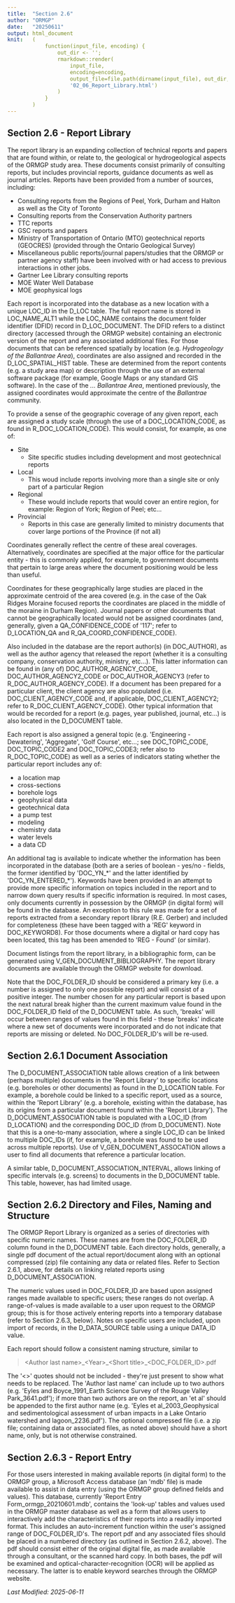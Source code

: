 ```yaml
---
title:  "Section 2.6"
author: "ORMGP"
date:   "20250611"
output: html_document
knit:   (
            function(input_file, encoding) {
                out_dir <- '';
                rmarkdown::render(
                    input_file,
                    encoding=encoding,
                    output_file=file.path(dirname(input_file), out_dir,
                    '02_06_Report_Library.html')
                )
            }
        )
---
```


## Section 2.6 - Report Library

The report library is an expanding collection of technical reports and papers
that are found within, or relate to, the geological or hydrogeological aspects
of the ORMGP study area.  These documents consist primarily of consulting
reports, but includes provincial reports, guidance documents as well as
journal articles.  Reports have been provided from a number of sources,
including:

* Consulting reports from the Regions of Peel, York, Durham and Halton as well
  as the City of Toronto
* Consulting reports from the Conservation Authority partners
* TTC reports
* GSC reports and papers
* Ministry of Transportation of Ontario (MTO) geotechnical reports (GEOCRES)
  (provided through the Ontario Geological Survey)
* Miscellaneous public reports/journal papers/studies that the ORMGP 
  or partner agency staff) have been involved with or had access to
  previous interactions in other jobs.
* Gartner Lee Library consulting reports
* MOE Water Well Database 
* MOE geophysical logs

Each report is incorporated into the database as a new location with a unique
LOC_ID in the D_LOC table.  The full report name is stored in LOC_NAME_ALT1
while the LOC_NAME contains the document folder identifier (DFID) record in
D_LOC_DOCUMENT.  The DFID refers to a distinct directory (accessed through the
ORMGP website) containing an electronic version of the report and any
associated additional files.  For those documents that can be referenced
spatially by location (e.g. *Hydrogeology of the Ballantrae Area*),
coordinates are also assigned and recorded in the D_LOC_SPATIAL_HIST table.
These are determined from the report contents (e.g. a study area map) or
description through the use of an external software package (for example,
Google Maps or any standard GIS software).  In the case of the *... Ballantrae
Area*, mentioned previously, the assigned coordinates would approximate the
centre of the *Ballantrae* community.

To provide a sense of the geographic coverage of any given report, each are
assigned a study scale (through the use of a DOC_LOCATION_CODE, as found in
R_DOC_LOCATION_CODE).  This would consist, for example, as one of:

* Site
    + Site specific studies including development and most geotechnical
    reports
* Local
    + This woud include reports involving more than a single site or only part
    of a particular Region
* Regional
    + These would include reports that would cover an entire region, for
    example: Region of York; Region of Peel; etc...
* Provincial 
    + Reports in this case are generally limited to ministry documents that
    cover large portions of the Province (if not all)

Coordinates generally reflect the centre of these areal coverages.
Alternatively, coordinates are specified at the major office for the
particular entity - this is commonly applied, for example, to government
documents that pertain to large areas where the document positioning would be
less than useful.

Coordinates for these
geographically large studies are placed in the approximate centroid of the
area covered (e.g. in the case of the Oak Ridges Moraine focused reports the
coordinates are placed in the middle of the moraine in Durham Region).
Journal papers or other documents that cannot be geographically located would
not be assigned coordinates (and, generally, given a QA_CONFIDENCE_CODE of
'117'; refer to D_LOCATION_QA and R_QA_COORD_CONFIDENCE_CODE).

Also included in the database are the report author(s) (in DOC_AUTHOR), as
well as the author agency that released the report (whether it is a consulting
company, conservation authority, ministry, etc...).  This latter information
can be found in (any of) DOC_AUTHOR_AGENCY_CODE, DOC_AUTHOR_AGENCY2_CODE or
DOC_AUTHOR_AGENCY3 (refer to R_DOC_AUTHOR_AGENCY_CODE).  If a document has
been prepared for a particular client, the client agency are also populated
(i.e. DOC_CLIENT_AGENCY_CODE and, if applicable, DOC_CLIENT_AGENCY2; refer to
R_DOC_CLIENT_AGENCY_CODE).  Other typical information that would be recorded
for a report (e.g. pages, year published, journal, etc...) is also located in
the D_DOCUMENT table.

Each report is also assigned a general topic (e.g. 'Engineering - Dewatering',
'Aggregate', 'Golf Course', etc...; see DOC_TOPIC_CODE, DOC_TOPIC_CODE2 and
DOC_TOPIC_CODE3; refer also to R_DOC_TOPIC_CODE) as well as a series of
indicators stating whether the particular report includes any of:

* a location map
* cross-sections
* borehole logs
* geophysical data
* geotechnical data
* a pump test
* modeling
* chemistry data
* water levels
* a data CD

An additional tag is available to indicate whether the information has been
incorporated in the database (both are a series of boolean - yes/no - fields,
the former identified by 'DOC_YN_\*' and the latter identified by
'DOC_YN_ENTERED_\*').  Keywords have been provided in an attempt to provide
more specific information on topics included in the report and to narrow down
query results if specific information is required.  In most cases, only
documents currently in possession by the ORMGP (in digital form) will be found
in the database.  An exception to this rule was made for a set of reports
extracted from a secondary report library (R.E. Gerber) and included for
completeness (these have been tagged with a 'REG' keyword in DOC_KEYWORD8).
For those documents where a digital or hard copy has been located, this tag
has been amended to 'REG - Found' (or similar).

Document listings from the report library, in a bibliographic form, can be
generated using V_GEN_DOCUMENT_BIBLIOGRAPHY.  The report library documents are
available through the ORMGP website for download.

Note that the DOC_FOLDER_ID should be considered a primary key (i.e. a number
is assigned to only one possible report) and will consist of a positive
integer.  The number chosen for any particular report is based upon the next
natural break higher than the current maximum value found in the DOC_FOLDER_ID
field of the D_DOCUMENT table.  As such, 'breaks' will occur between ranges of
values found in this field - these 'breaks' indicate where a new set of
documents were incorporated and do not indicate that reports are missing or
deleted.  No DOC_FOLDER_ID's will be re-used.

## Section 2.6.1 Document Association

The D_DOCUMENT_ASSOCIATION table allows creation of a link between (perhaps
multiple) documents in the 'Report Library' to specific locations (e.g.
boreholes or other documents) as found in the D_LOCATION table.  For example,
a borehole could be linked to a specific report, used as a source, within the
'Report Library' (e.g. a borehole, existing within the database, has its
origins from a particular document found within the 'Report Library').  The
D_DOCUMENT_ASSOCIATION table is populated with a LOC_ID (from D_LOCATION) and
the corresponding DOC_ID (from D_DOCUMENT).  Note that this is a one-to-many
association, where a single LOC_ID can be linked to multiple DOC_IDs (if, for
example, a borehole was found to be used across multiple reports).  Use of
V_GEN_DOCUMENT_ASSOCATION allows a user to find all documents that reference a
particular location.  

A similar table, D_DOCUMENT_ASSOCIATION_INTERVAL, allows linking of specific
intervals (e.g. screens) to documents in the D_DOCUMENT table.  This table,
however, has had limited usage.

## Section 2.6.2 Directory and Files, Naming and Structure

The ORMGP Report Library is organized as a series of directories with specific
numeric names.  These names are from the DOC_FOLDER_ID column found in the
D_DOCUMENT table.  Each directory holds, generally, a single pdf document of
the actual report/document along with an optional compressed (zip) file
containing any data or related files.  Refer to Section 2.6.1, above, for
details on linking related reports using D_DOCUMENT_ASSOCIATION. 

The numeric values used in DOC_FOLDER_ID are based upon assigned ranges made
available to specific users; these ranges do not overlap.  A range-of-values
is made available to a user upon request to the ORMGP group; this is for those
actively entering reports into a temporary database (refer to Section 2.6.3,
below). Notes on specific users are included, upon import of records, in the
D_DATA_SOURCE table using a unique DATA_ID value.

Each report should follow a consistent naming structure, similar to

> \<Author last name\>\_\<Year\>\_\<Short title\>\_\<DOC_FOLDER_ID\>.pdf

The '<>' quotes should not be included - they're just present to show what
needs to be replaced.  The 'Author last name' can include up to two authors
(e.g. 'Eyles and Boyce_1991_Earth Science Survey of the Rouge Valley
Park_3641.pdf'); if more than two authors are on the report, an 'et al' should
be appended to the first author name (e.g. 'Eyles et al_2003_Geophysical and
sedimentological assessment of urban impacts in a Lake Ontario watershed and
lagoon_2236.pdf').  The optional compressed file (i.e. a zip file; containing
data or associated files, as noted above) should have a short name, only, but
is not otherwise constrained.

## Section 2.6.3 - Report Entry

For those users interested in making available reports (in digital form) to
the ORMGP group, a Microsoft Access database (an 'mdb' file) is made available
to assist in data entry (using the ORMGP group defined fields and values).
This database, currently 'Report Entry Form_ormgp_20210601.mdb', contains the
'look-up' tables and values used in the ORMGP master database as well as a
form that allows users to interactively add the characteristics of their
reports into a readily imported format.  This includes an auto-increment
function within the user's assigned range of DOC_FOLDER_ID's.  The report pdf
and any associated files should be placed in a numbered directory (as outlined
in Section 2.6.2, above).  The pdf should consist either of the original
digital file, as made available through a consultant, or the scanned hard
copy.  In both bases, the pdf will be examined and
optical-character-recognition (OCR) will be applied as necessary.  The latter
is to enable keyword searches through the ORMGP website.

*Last Modified: 2025-06-11*
